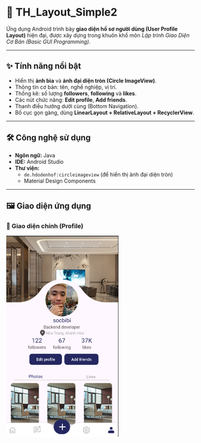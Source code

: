# 🌟 TH_Layout_Simple2

Ứng dụng Android trình bày **giao diện hồ sơ người dùng (User Profile Layout)** hiện đại, được xây dựng trong khuôn khổ môn *Lập trình Giao Diện Cơ Bản (Basic GUI Programming)*.

---

## ✨ Tính năng nổi bật
- Hiển thị **ảnh bìa** và **ảnh đại diện tròn (Circle ImageView)**.
- Thông tin cơ bản: tên, nghề nghiệp, vị trí.
- Thống kê: số lượng **followers**, **following** và **likes**.
- Các nút chức năng: **Edit profile**, **Add friends**.
- Thanh điều hướng dưới cùng (Bottom Navigation).
- Bố cục gọn gàng, dùng **LinearLayout + RelativeLayout + RecyclerView**.

---

## 🛠️ Công nghệ sử dụng
- **Ngôn ngữ:** Java  
- **IDE:** Android Studio  
- **Thư viện:**  
  - `de.hdodenhof:circleimageview` (để hiển thị ảnh đại diện tròn)  
  - Material Design Components  

---

## 🖼️ Giao diện ứng dụng

### 📱 Giao diện chính (Profile)
<img src="./Screenshot 2025-10-22 010920.png" alt="Giao diện ban đầu" width="300"/>
